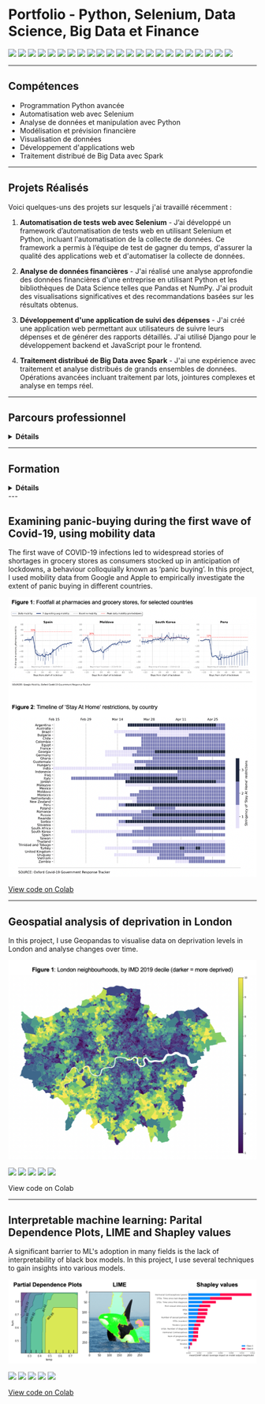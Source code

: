 <!-- https://dev-ej-stack.github.io/ -->
<div>
    <h1>Portfolio - Python, Selenium, Data Science, Big Data et Finance</h1>
</div>

<!-- https://simpleicons.org/ -->

[![](https://img.shields.io/badge/Python-white?logo=Python)](#)
[![](https://img.shields.io/badge/Anaconda-white?logo=anaconda)](#)
[![](https://img.shields.io/badge/Jupyter-white?logo=Jupyter)](#)
[![](https://img.shields.io/badge/Selenium-white?logo=selenium)](#)
[![](https://img.shields.io/badge/NumPy-black?logo=numpy&color=white&logoColor=black)](#)
[![](https://img.shields.io/badge/sklearn-white?logo=scikit-learn)](#)
[![](https://img.shields.io/badge/pandas-black?logo=pandas&color=white&logoColor=black)](#)
[![](https://img.shields.io/badge/Plotly-black?logo=Plotly&color=white&logoColor=blue)](#)
[![](https://img.shields.io/badge/django-white?logo=django&color=white&logoColor=green)](#)
[![](https://img.shields.io/badge/html5-white?logo=html5)](#)
[![](https://img.shields.io/badge/R-black?logo=R&color=white&logoColor=blue)](#)
[![](https://img.shields.io/badge/RStudio-white?logo=RStudio)](#)
[![](https://img.shields.io/badge/springboot-white?logo=springboot)](#)
[![](https://img.shields.io/badge/MySQL-white?logo=MySql)](#)
[![](https://img.shields.io/badge/apachespark-white?logo=apachespark)](#)
[![](https://img.shields.io/badge/apacheparquet-white?logo=apacheparquet)](#)
[![](https://img.shields.io/badge/linux-white?logo=linux)](#)
[![](https://img.shields.io/badge/docker-white?logo=docker)](#)
[![](https://img.shields.io/badge/podman-black?logo=podman&color=white&logoColor=black)](#)
[![](https://img.shields.io/badge/kubernetes-white?logo=kubernetes)](#)
[![](https://img.shields.io/badge/amazonaws-black?logo=amazonaws&color=white&logoColor=black)](#)
[![](https://img.shields.io/badge/git-white?logo=git)](#)
[![](https://img.shields.io/badge/Bash-white?logo=GNUbash)](#)


---

<h2><span>Compétences</span></h2>

- Programmation Python avancée
- Automatisation web avec Selenium
- Analyse de données et manipulation avec Python
- Modélisation et prévision financière
- Visualisation de données
- Développement d'applications web
- Traitement distribué de Big Data avec Spark

---

<h2><span>Projets Réalisés</span></h2>

Voici quelques-uns des projets sur lesquels j'ai travaillé récemment :

1. **Automatisation de tests web avec Selenium** - J’ai développé un framework d’automatisation de tests web en utilisant Selenium et Python, incluant l'automatisation de la collecte de données. Ce framework a permis à l’équipe de test de gagner du temps, d'assurer la qualité des applications web et d'automatiser la collecte de données.

2. **Analyse de données financières** - J'ai réalisé une analyse approfondie des données financières d'une entreprise en utilisant Python et les bibliothèques de Data Science telles que Pandas et NumPy. J'ai produit des visualisations significatives et des recommandations basées sur les résultats obtenus.

3. **Développement d'une application de suivi des dépenses** - J'ai créé une application web permettant aux utilisateurs de suivre leurs dépenses et de générer des rapports détaillés. J'ai utilisé Django pour le développement backend et JavaScript pour le frontend.

4. **Traitement distribué de Big Data avec Spark** - J'ai une expérience avec traitement et analyse distribués de grands ensembles de données. Opérations avancées incluant traitement par lots, jointures complexes et analyse en temps réel.

---
<a name="ligne-du-temps"></a>

## Parcours professionnel

<div style="text-align: justify;">
	<details> 
		<summary><strong>Détails</strong></summary>
		<ul>
		<li><strong>2023 : Web Développeur et expert en Big Data</strong>
			<ul>
			<li>Développement de solutions logicielles en Python pour automatiser les processus et améliorer l'efficacité opérationnelle.</li>
			<li>Utilisation de Selenium pour l'automatisation des tests web et la validation des fonctionnalités.</li>
			<li>Manipulation et analyse de données avec Python pour générer des informations utiles et des rapports précis.</li>
			<li>Modélisation financière et prévisions pour prendre des décisions éclairées en matière d'investissement.</li>
			<li>Traitement distribué de Big Data avec Spark</li>
			</ul>
		</li>
		<li><strong>2021 - 2022 :  Credit Suisse Brésil</strong>
			<ul>
			<li>Attributions : automatisation des processus et des communications (Python/RPA), création automatique de tableaux de bord (VBA), test des contrôles opérationnels.</li>
			<li>Utilisation de bibliothèques Python telles que Pandas, NumPy et Matplotlib pour effectuer des tâches de traitement et de visualisation de données.</li>
			</ul>
		</li>
		<li><strong>2016 - 2019 :  Banque Safra S.A. (Brésil)</strong>
			<ul>
			<li>Attributions : J'intègre une équipe qui travaille avec des conseils juridiques et des recherches d'actifs, avec une attention particulière aux questions internationales grâce à l'utilisation d'outils technologiques.</li>
			<li>Utilisation de bibliothèques Python telles que Pandas, Selenium et SQL avec Excel VBA pour effectuer des tâches de traitement et de visualisation de données.</li>
			</ul>
		</li>
		<li><strong>2015 - 2016 :  Looplex S.A. (Startup Brésil)</strong>
			<ul>
			<li>Attributions : J'ai travaillé sur la programmation de code, le développement de web produits et avec des calculs financiers. Nos solutions permettent une interprétation algorithmique des arguments juridiques (analyse de citation juridique et réseaux de neurones avec NLP).</li>
			<li>Utilisation de Java, Git, SQL et API, agile methodologies avec backend web développement.</li>
			</ul>
		</li>
		</ul>
	</details>
</div>

---
<a name="formation"></a>

## Formation
<div style="text-align: justify;">
	<details>
		<summary><strong>Détails</strong></summary>
		<ul>
		<li><strong>2022 - 2024 : </strong>MBA Data Science and Analytics - USP/Esalq
			<ul>
			<li>Spécialisation en Data Science, Université de São Paulo, Brésil</li>
			<li>Maîtrise en Administration des Affaires - MBA, Data Science, Analyse de Données et Apprentissage Automatique</li>
			</ul>
		</li>
		<li><strong>2019 - 2022 : </strong>Sciences économiques - USP/FEA
			<ul>
			<li>Baccalauréat en Sciences économiques pour l'École d’économie de l’Université de São Paulo, Brésil</li>
			</ul>
		</li>
		</ul>
	</details>
</div>
---

## Examining panic-buying during the first wave of Covid-19, using mobility data
The first wave of COVID-19 infections led to widespread stories of shortages in grocery stores as consumers stocked up in anticipation of lockdowns, a behaviour colloquially known as ‘panic buying’. In this project, I used mobility data from Google and Apple to empirically investigate the extent of panic buying in different countries.

<img src="images/mobility.png?raw=true" />

[View code on Colab](https://colab.research.google.com/drive/1eMRq-WAtegW5_J5OhTPWoeB3QNf64D-A?usp=sharing)

---

## Geospatial analysis of deprivation in London
In this project, I use Geopandas to visualise data on deprivation levels in London and analyse changes over time.

<img src="images/london2.png?raw=true"/>

[![](https://img.shields.io/badge/Python-white?logo=Python)](#) [![](https://img.shields.io/badge/Jupyter-white?logo=Jupyter)](#) [![](https://img.shields.io/badge/Anaconda-white?logo=anaconda)](#) [![](https://img.shields.io/badge/Geopandas-white?logo=Geopandas)](#) [![](https://img.shields.io/badge/Bash-white?logo=GNUbash)](#)

View code on Colab

---

## Interpretable machine learning: Parital Dependence Plots, LIME and Shapley values
A significant barrier to ML's adoption in many fields is the lack of interpretability of black box models. In this project, I use several techniques to gain insights into various models. 

<img src="images/interpretable.png?raw=true"/>

[![](https://img.shields.io/badge/Python-white?logo=Python)](#) [![](https://img.shields.io/badge/Jupyter-white?logo=Jupyter)](#) [![](https://img.shields.io/badge/sklearn-white?logo=scikit-learn)](#) [![](https://img.shields.io/badge/LIME-white?logo=LIME)](#) [![](https://img.shields.io/badge/SHAP-white?logo=SHAP)](#)

[View code on Colab](https://colab.research.google.com/drive/1Msk1tmph1IQYom596vy3MmMwESID0KaW?usp=sharing)

